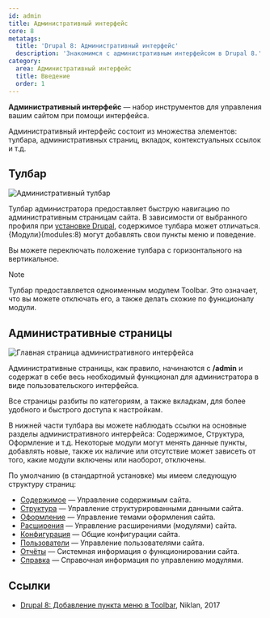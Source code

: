 ```yaml
---
id: admin
title: Административный интерфейс
core: 8
metatags:
  title: 'Drupal 8: Административный интерфейс'
  description: 'Знакомимся с административным интерфейсом в Drupal 8.'
category:
  area: Административный интерфейс
  title: Введение
  order: 1
---
```


**Административный интерфейс** — набор инструментов для управления вашим сайтом при помощи интерфейса.

Административный интерфейс состоит из множества элементов: тулбара, административных страниц, вкладок, контекстуальных ссылок и т.д.

## Тулбар

![Административный тулбар](https://i.imgur.com/eyKAL4s.png)

Тулбар администратора предоставляет быструю навигацию по административным страницам сайта. В зависимости от выбранного профиля при [установке Drupal](../installation.md), содержимое тулбара может отличаться. {Модули}(modules:8) могут добавлять свои пункты меню и поведение.

Вы можете переключать положение тулбара с горизонтального на вертикальное.

> [!NOTE]
> Тулбар предоставляется одноименным модулем Toolbar. Это означает, что вы можете отключать его, а также делать схожие по функционалу модули.

## Административные страницы

![Главная страница административного интерфейса](https://i.imgur.com/0c12O9r.png)

Административные страницы, как правило, начинаются с **/admin** и содержат в себе весь необходимый функционал для администратора в виде пользовательского интерфейса.

Все страницы разбиты по категориям, а также вкладкам, для более удобного и быстрого доступа к настройкам.

В нижней части тулбара вы можете наблюдать ссылки на основные разделы административного интерфейса: Содержимое, Структура, Оформление и т.д. Некоторые модули могут менять данные пункты, добавлять новые, также их наличие или отсутствие может зависеть от того, какие модули включены или наоборот, отключены.

По умолчанию (в стандартной установке) мы имеем следующую структуру страниц:

- [Содержимое](admin-content.md) — Управление содержимым сайта.
- [Структура](admin-structure.md) — Управление структурированными данными сайта.
- [Оформление](admin-appearance.md) — Управление темами оформления сайта.
- [Расширения](admin-modules.md) — Управление расширениями (модулями) сайта.
- [Конфигурация](admin-config.md) — Общие конфигурации сайта.
- [Пользователи](admin-people.md) — Управление пользователями сайта.
- [Отчёты](admin-reports.md) — Системная информация о функционировании сайта.
- [Справка](admin-help.md) — Справочная информация по управлению модулями.

## Ссылки

- [Drupal 8: Добавление пункта меню в Toolbar](https://niklan.net/blog/138), Niklan, 2017
